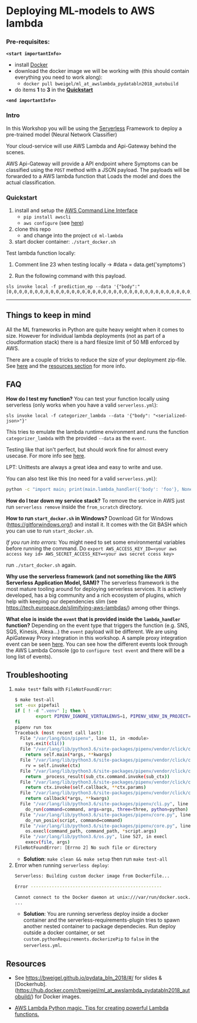 # Deploying ML-models to AWS lambda


### Pre-requisites:

**`<start importantInfo>`**

- install [Docker](https://www.docker.com/community-edition)
- download the docker image we will be working with (this should contain everything you need to work along):
    - `docker pull bweigel/ml_at_awslambda_pydatabln2018_autobuild`
- do items **1** to **3** in the **[Quickstart](https://github.com/bweigel/ml_at_awslambda_pydatabln2018#quickstart)**

**`<end importantInfo>`**

### Intro

In this Workshop you will be using the [Serverless] Framework to deploy a pre-trained model (Neural Network Classifier) 

Your cloud-service will use AWS Lambda and Api-Gateway behind the scenes.

AWS Api-Gateway will provide a API endpoint where Symptoms can be classified using the `POST` method with a JSON payload.
The payloads will be forwarded to a AWS lambda function that Loads the model and does the actual classification. 


### Quickstart

1. install and setup the [AWS Command Line Interface](https://aws.amazon.com/cli/)
    - `pip install awscli`
    - `aws configure` (see [here](https://docs.aws.amazon.com/cli/latest/userguide/cli-chap-getting-started.html))
3. clone this repo 
    - and change into the project `cd ml-lambda`
4. start docker container: `./start_docker.sh` 


Test lambda function locally:
1. Comment line 23 when testing locally -> #data = data.get('symptoms')

2. Run the following command with this payload.

 ```
sls invoke local -f prediction_ep --data '{"body":"[0,0,0,0,0,0,0,0,0,0,0,0,0,0,0,0,0,0,0,0,0,0,0,0,0,0,0,0,0,0,0,0,0,0,0,0,0,0,0,0,0,0,0,0,0,0,0,0,0,0,0,1,0,0,0,0,1,0,0,0,0,0,0,0,0,0,0,0,0,0,0,0,0,0,0,0,0,0,0,0,0,0,0,0,0,0,0,0,0,0,0,0,0,0,0,0,0,0,0,0,0,0,0,0,0,0,0,0,0,0,0,0,1,0,0,0,0,0,0,0,0,0,0,0,0,0,0,0,0,0,0,0,0,0,0,0,0,0,1,0,0,0,0,0,0,0,0,0,0,0,0,0,0,0,0,0,0,0,0,0,0,0,0,0,0,0,0,0,0,0,0,0,0,0,0,0,0,0,0,0,0,0,0,0,0,0,0,1,0,0,0,0,0,0,0,0,0,0,0,0,0,0,0,0,0,0,0,0,0,0,0,0,0,0,0,0,0,0,0,0,1,0,0,0,0,0,0,1,0,1,0,0,0,0,0,0,0,0,0,0,0,0,0,0,0,0,0,0,0,0,0,0,0,0,0,0,0,0,0,0,0,0,0,0,0,0,0,0,0,0,0,0,0,0,0,0,0,0,0,0,0,0,0,0,0,0,0,0,0,0,0,0,0,0,0,0,0,0,0,0,0,0,0,0,0,0,0,0,0,0,0,0,0,0,0,0,0,0,1,0,0,0,0,0,0,0,0,0,0,0,0,0,0,0,0,0,0,0,0,0,0,0,0,0,0,0,0,0,0,0,0,0,0,0,0,0,0,0,0,0,0,0,0,0,0,0,0,0,0,0,0,0,0,1,0,0,0]"}'

 ```

----------------------------------------------------------------------------------------------------


## Things to keep in mind

All the ML frameworks in Python are quite heavy weight when it comes to size. However for individual lambda deployments 
(not as part of a cloudformation stack) there is a hard filesize limit of 50 MB enforced by AWS. 

There are a couple of tricks to reduce the size of your deployment zip-file. See [here](https://tech.europace.de/slimifying-aws-lambdas/) and the [resources section](https://github.com/bweigel/ml_at_awslambda_pydatabln2018#resources) for more info.

## FAQ

**How do I test my function?**
You can test your function locally using serverless (only works when you have a valid `serverless.yml`):
```
sls invoke local -f categorizer_lambda --data '{"body": "<serialized-json>"}'
```
This tries to emulate the lambda runtime environment and runs the function `categorizer_lambda` with the provided `--data` as the `event`.

Testing like that isn't perfect, but should work fine for almost every usecase.
For more info see [here](https://serverless.com/framework/docs/providers/aws/cli-reference/invoke-local/).

LPT: Unittests are always a great idea and easy to write and use.

You can also test like this (no need for a valid `serverless.yml`):
```bash
python -c "import main; print(main.lambda_handler({'body': 'foo'}, None))"
```

**How do I tear down my service stack?** 
To remove the service in AWS just run `serverless remove` inside the `from_scratch` directory.

**How to run `start_docker.sh` in Windows?**
Download Git for Windows (https://gitforwindows.org/) and install it. It comes with the Git BASH which you can use to run `start_docker.sh`.

*If you run into errors:* You might need to set some environmental variables before running the command. 
Do `export AWS_ACCESS_KEY_ID=<your aws access key id> AWS_SECRET_ACCESS_KEY=<your aws secret ccess key>` 

run `./start_docker.sh` again.

**Why use the serverless framework (and not something like the AWS Serverless Application Model, SAM)?**
The serverless framework is the most mature tooling around for deploying serverless services. It is actively developed, 
has a big community and a rich ecosystem of plugins, which help with keeping our dependencies slim (see https://tech.europace.de/slimifying-aws-lambdas/) among other things.

**What else is inside the `event` that is provided inside the `lambda_handler` function?** 
Depending on the event type that triggers the function (e.g. SNS, SQS, Kinesis, Alexa...) the `event` payload will be different.
We are using ApiGateway Proxy integration in this workshop. A sample proxy integration event can be seen [here](resources/apigateway_proxy_event_sample.json).
You can see how the different events look through the AWS Lambda Console (go to `configure test event` and there will be a long list of events).

## Troubleshooting

1. `make test*` fails with `FileNotFoundError`:
    ```bash
    $ make test-all
    set -eux pipefail
    if [ ! -d ".venv" ]; then \
            export PIPENV_IGNORE_VIRTUALENVS=1, PIPENV_VENV_IN_PROJECT=1 && pipenv lock && pipenv sync --dev; \
    fi
    pipenv run tox
    Traceback (most recent call last):
      File "/var/lang/bin/pipenv", line 11, in <module>
        sys.exit(cli())
      File "/var/lang/lib/python3.6/site-packages/pipenv/vendor/click/core.py", line 722, in __call__
        return self.main(*args, **kwargs)
      File "/var/lang/lib/python3.6/site-packages/pipenv/vendor/click/core.py", line 697, in main
        rv = self.invoke(ctx)
      File "/var/lang/lib/python3.6/site-packages/pipenv/vendor/click/core.py", line 1066, in invoke
        return _process_result(sub_ctx.command.invoke(sub_ctx))
      File "/var/lang/lib/python3.6/site-packages/pipenv/vendor/click/core.py", line 895, in invoke
        return ctx.invoke(self.callback, **ctx.params)
      File "/var/lang/lib/python3.6/site-packages/pipenv/vendor/click/core.py", line 535, in invoke
        return callback(*args, **kwargs)
      File "/var/lang/lib/python3.6/site-packages/pipenv/cli.py", line 637, in run
        do_run(command=command, args=args, three=three, python=python)
      File "/var/lang/lib/python3.6/site-packages/pipenv/core.py", line 2305, in do_run
        do_run_posix(script, command=command)
      File "/var/lang/lib/python3.6/site-packages/pipenv/core.py", line 2285, in do_run_posix
        os.execl(command_path, command_path, *script.args)
      File "/var/lang/lib/python3.6/os.py", line 527, in execl
        execv(file, args)
    FileNotFoundError: [Errno 2] No such file or directory
    ```
    - **Solution**: `make clean && make setup` then run `make test-all`
2. Error when running `serverless deploy`: 
    ```bash
    Serverless: Building custom docker image from Dockerfile...
    
    Error --------------------------------------------------
    
    Cannot connect to the Docker daemon at unix:///var/run/docker.sock. Is the docker daemon running?
    ...

    ```
    - **Solution**: You are running serverless deploy inside a docker container and the serverless-requirements-plugin
    tries to spawn another nested container to package dependecies.
    Run deploy outside a docker container, or set `custom.pythonRequirements.dockerizePip` to `false` in the `serverless.yml`.    

## Resources

- See https://bweigel.github.io/pydata_bln_2018/#/ for slides & [Dockerhub]. (https://hub.docker.com/r/bweigel/ml_at_awslambda_pydatabln2018_autobuild/) for Docker images.

- [AWS Lambda Python magic. Tips for creating powerful Lambda functions.][1] 

[1]: https://blog.mapbox.com/aws-lambda-python-magic-e0f6a407ffc6
[Serverless]: https://serverless.com/framework/
